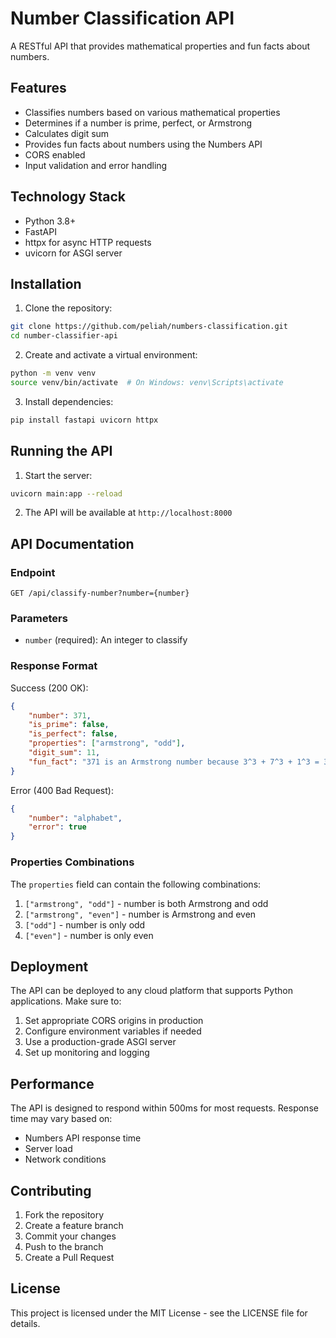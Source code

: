 # Number Classification API

A RESTful API that provides mathematical properties and fun facts about numbers.

## Features

- Classifies numbers based on various mathematical properties
- Determines if a number is prime, perfect, or Armstrong
- Calculates digit sum
- Provides fun facts about numbers using the Numbers API
- CORS enabled
- Input validation and error handling

## Technology Stack

- Python 3.8+
- FastAPI
- httpx for async HTTP requests
- uvicorn for ASGI server

## Installation

1. Clone the repository:
```bash
git clone https://github.com/peliah/numbers-classification.git
cd number-classifier-api
```

2. Create and activate a virtual environment:
```bash
python -m venv venv
source venv/bin/activate  # On Windows: venv\Scripts\activate
```

3. Install dependencies:
```bash
pip install fastapi uvicorn httpx
```

## Running the API

1. Start the server:
```bash
uvicorn main:app --reload
```

2. The API will be available at `http://localhost:8000`

## API Documentation

### Endpoint

`GET /api/classify-number?number={number}`

### Parameters

- `number` (required): An integer to classify

### Response Format

Success (200 OK):
```json
{
    "number": 371,
    "is_prime": false,
    "is_perfect": false,
    "properties": ["armstrong", "odd"],
    "digit_sum": 11,
    "fun_fact": "371 is an Armstrong number because 3^3 + 7^3 + 1^3 = 371"
}
```

Error (400 Bad Request):
```json
{
    "number": "alphabet",
    "error": true
}
```

### Properties Combinations

The `properties` field can contain the following combinations:
1. `["armstrong", "odd"]` - number is both Armstrong and odd
2. `["armstrong", "even"]` - number is Armstrong and even
3. `["odd"]` - number is only odd
4. `["even"]` - number is only even

## Deployment

The API can be deployed to any cloud platform that supports Python applications. Make sure to:

1. Set appropriate CORS origins in production
2. Configure environment variables if needed
3. Use a production-grade ASGI server
4. Set up monitoring and logging

## Performance

The API is designed to respond within 500ms for most requests. Response time may vary based on:
- Numbers API response time
- Server load
- Network conditions

## Contributing

1. Fork the repository
2. Create a feature branch
3. Commit your changes
4. Push to the branch
5. Create a Pull Request

## License

This project is licensed under the MIT License - see the LICENSE file for details.